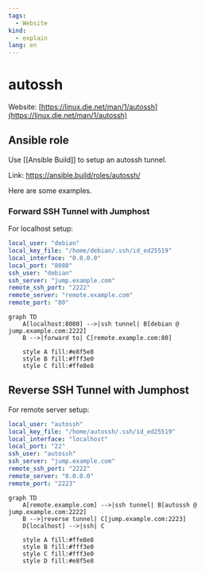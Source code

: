 ```yaml
---
tags:
  - Website
kind:
  - explain
lang: en
---
```

# autossh

Website: [https://linux.die.net/man/1/autossh](https://linux.die.net/man/1/autossh)

## Ansible role

Use [[Ansible Build]] to setup an autossh tunnel.

Link: <https://ansible.build/roles/autossh/>

Here are some examples.

### Forward SSH Tunnel with Jumphost

For localhost setup:

```yml
local_user: "debian"
local_key_file: "/home/debian/.ssh/id_ed25519"
local_interface: "0.0.0.0"
local_port: "8080"
ssh_user: "debian"
ssh_server: "jump.example.com"
remote_ssh_port: "2222"
remote_server: "remote.example.com"
remote_port: "80"
```

```mermaid
graph TD
    A[localhost:8080] -->|ssh tunnel| B[debian @ jump.example.com:2222]
    B -->|forward to| C[remote.example.com:80]
    
    style A fill:#e8f5e8
    style B fill:#fff3e0
    style C fill:#ffe8e8
```

## Reverse SSH Tunnel with Jumphost

For remote server setup:

```yml
local_user: "autossh"
local_key_file: "/home/autossh/.ssh/id_ed25519"
local_interface: "localhost"
local_port: "22"
ssh_user: "autossh"
ssh_server: "jump.example.com"
remote_ssh_port: "2222"
remote_server: "0.0.0.0"
remote_port: "2223"
```

```mermaid
graph TD
    A[remote.example.com] -->|ssh tunnel| B[autossh @ jump.example.com:2222]
    B -->|reverse tunnel| C[jump.example.com:2223]
    D[localhost] -->|ssh| C
    
    style A fill:#ffe8e8
    style B fill:#fff3e0
    style C fill:#fff3e0
    style D fill:#e8f5e8
```